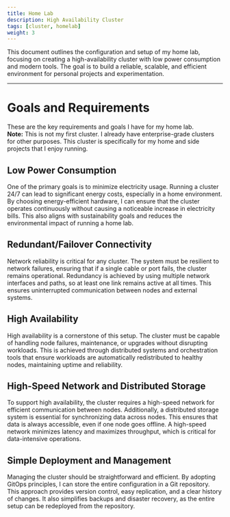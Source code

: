 ```yaml
---
title: Home Lab
description: High Availability Cluster
tags: [cluster, homelab]
weight: 3
---
```


This document outlines the configuration and setup of my home lab, focusing on creating a high-availability cluster with low power consumption and modern tools. The goal is to build a reliable, scalable, and efficient environment for personal projects and experimentation.

---

# Goals and Requirements

These are the key requirements and goals I have for my home lab.  
**Note:** This is not my first cluster. I already have enterprise-grade clusters for other purposes. This cluster is specifically for my home and side projects that I enjoy running.

## Low Power Consumption

One of the primary goals is to minimize electricity usage. Running a cluster 24/7 can lead to significant energy costs, especially in a home environment. By choosing energy-efficient hardware, I can ensure that the cluster operates continuously without causing a noticeable increase in electricity bills. This also aligns with sustainability goals and reduces the environmental impact of running a home lab.

## Redundant/Failover Connectivity

Network reliability is critical for any cluster. The system must be resilient to network failures, ensuring that if a single cable or port fails, the cluster remains operational. Redundancy is achieved by using multiple network interfaces and paths, so at least one link remains active at all times. This ensures uninterrupted communication between nodes and external systems.

## High Availability

High availability is a cornerstone of this setup. The cluster must be capable of handling node failures, maintenance, or upgrades without disrupting workloads. This is achieved through distributed systems and orchestration tools that ensure workloads are automatically redistributed to healthy nodes, maintaining uptime and reliability.

## High-Speed Network and Distributed Storage

To support high availability, the cluster requires a high-speed network for efficient communication between nodes. Additionally, a distributed storage system is essential for synchronizing data across nodes. This ensures that data is always accessible, even if one node goes offline. A high-speed network minimizes latency and maximizes throughput, which is critical for data-intensive operations.

## Simple Deployment and Management

Managing the cluster should be straightforward and efficient. By adopting GitOps principles, I can store the entire configuration in a Git repository. This approach provides version control, easy replication, and a clear history of changes. It also simplifies backups and disaster recovery, as the entire setup can be redeployed from the repository.
